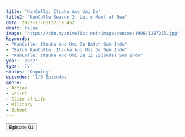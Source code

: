 ```yaml
---
title: "KanColle: Itsuka Ano Umi De"
title2: "KanColle Season 2: Let's Meet at Sea"
date: 2022-11-03T22:19:45Z
draft: false
image: 'https://cdn.myanimelist.net/images/anime/1996/128721l.jpg'
keywords:
- "KanColle: Itsuka Ano Umi De Batch Sub Indo"
- "Batch KanColle: Itsuka Ano Umi De Sub Indo"
- "KanColle: Itsuka Ano Umi De 12 Episodes Sub Indo"
year: '2022'
type: 'TV'
status: 'Ongoing'
episodes: '1/8 Episodes'
genre:
- Action
- Sci-Fi
- Slice of Life
- Military
- School
---
```


<div class="d-g gg-5 gtc-r ai-c">
<button onclick="window.open('?arc=BBJMsaelEZ_20221104/1/MP4/Kuramanime-KANCOLLE_S2-01-480p-Huntersekai','_blank')">Episode 01</button>
</div>